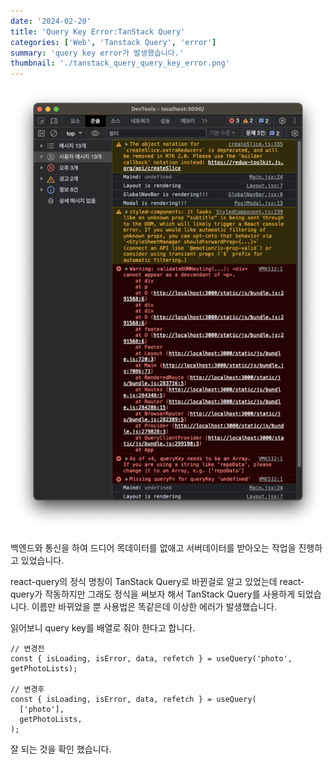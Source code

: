 ```yaml
---
date: '2024-02-20'
title: 'Query Key Error:TanStack Query'
categories: ['Web', 'Tanstack Query', 'error']
summary: 'query key error가 발생했습니다.'
thumbnail: './tanstack_query_query_key_error.png'
---
```


![1](./tanstack_query_query_key_error.png)

백엔드와 통신을 하여 드디어 목데이터를 없애고 서버데이터를 받아오는 작업을 진행하고 있었습니다.

react-query의 정식 명칭이 TanStack Query로 바뀐걸로 알고 있었는데 react-query가 작동하지만 그래도 정식을 써보자 해서 TanStack Query를 사용하게 되었습니다. 이름만 바뀌었을 뿐 사용법은 똑같은데 이상한 에러가 발생했습니다.

읽어보니 query key를 배열로 줘야 한다고 합니다.

```tsx
// 변경전
const { isLoading, isError, data, refetch } = useQuery('photo', getPhotoLists);

// 변경후
const { isLoading, isError, data, refetch } = useQuery(
  ['photo'],
  getPhotoLists,
);
```

잘 되는 것을 확인 했습니다.